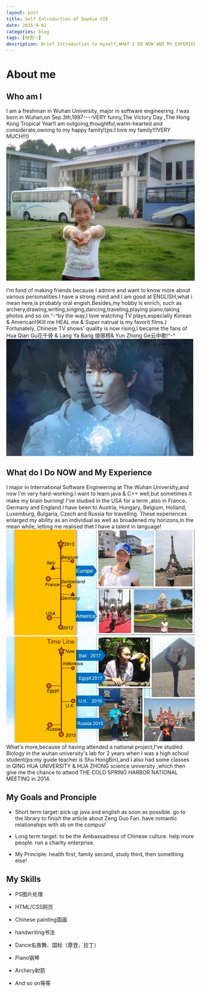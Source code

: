 ```yaml
---
layout: post
title: Self Introduction of Sophie XIE 
date: 2015-9-02
categories: blog
tags: [标签一]
description: Brief Introduction to myself,WHAT I DO NOW AND MY EXPERIENCE，MY GOALS AND PRINCIPLE.
---
```



# About me

## Who am I
I am a freshman in Wuhan University, major in software engineering. I was born in Wuhan,on Sep.3th,1997----VERY funny,The Victory Day ,The Hong Kong Tropical Year!I am outgoing,thoughtful,warm-hearted and considerate,owning to my happy family!(ps:I love my family!!!VERY MUCH!!!) 
![](https://raw.githubusercontent.com/SophieCXT/blog.io/master/img/daily/15-09-02.JPG)

I'm fond of making friends because I admire and want to know more about various personalities.I have a strong mind and I am good at ENGLISH,what i mean here,is probably oral engish.Besides,my hobby is enrich, such as archery,drawing,writing,singing,dancing,traveling,playing piano,taking photos and so on.^-^by the way,I love watching TV plays,especially Korean & American!(Kill me HEAL me & Super natrual is my favorit films.) Fortunately, Chinese TV shows' quality is now rising,I became the fans of Hua Qian Gu花千骨 & Lang Ya Bang 琅琊榜& Yun Zhong Ge云中歌!^-^
![](https://raw.githubusercontent.com/SophieCXT/blog.io/master/img/daily/15-09-02-tv.JPG)

## What do I Do NOW and My Experience
 I major in International Software Engineering at The Wuhan University,and now I'm very hard-working.I want to learn java & C++ well,but sometimes it make my brain burning!
  I've studied in the USA for a term ,also in France、Germany and England.I have been to Austria, Hungary, Belgium, Holland, Luxemburg, Bulgaria, Czech and Russia for travelling. These experiences enlarged my ability as an individual as well as broadened my horizons,in the mean while, letting me realised thet I have a talent in language!
  ![](https://raw.githubusercontent.com/SophieCXT/blog.io/master/img/daily/travelHistory_1.JPG)
  ![](https://raw.githubusercontent.com/SophieCXT/blog.io/master/img/daily/travelHistory_2.JPG)
  What's more,because of having attended a national project,I've studied Biology in the wuhan university's lab for 2 years when I was a high school student(ps:my guide teacher is Shu HongBin),and I also had some classes in QING HUA UNIVERSITY & HUA ZHONG science university ,which then give me the chance to attend THE COLD SPRING HARBOR NATIONAL MEETING in 2014.

## My Goals and Pronciple

- Short term target:
pick up java and english as soon as possible.
go to the library to finish the article about Zeng Guo Fan.
have romantic relationships with sb on the compus!

- Long term target:
to be the Ambassadress of Chinese culture.
help more people.
run a charity enterprise.

- My Principle:
health first,
family second,
study third,
then something else!

## My Skills
- PS图片处理
- HTML/CSS网页
- Chinese painting国画
- handwriting书法

- Dance名族舞、国标（摩登、拉丁）

- Piano钢琴

- Archery射箭

- And so on等等










